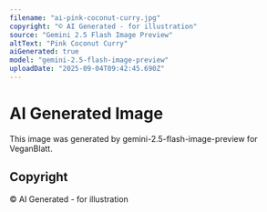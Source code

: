 ```yaml
---
filename: "ai-pink-coconut-curry.jpg"
copyright: "© AI Generated - for illustration"
source: "Gemini 2.5 Flash Image Preview"
altText: "Pink Coconut Curry"
aiGenerated: true
model: "gemini-2.5-flash-image-preview"
uploadDate: "2025-09-04T09:42:45.690Z"
---
```


# AI Generated Image

This image was generated by gemini-2.5-flash-image-preview for VeganBlatt.

## Copyright
© AI Generated - for illustration
